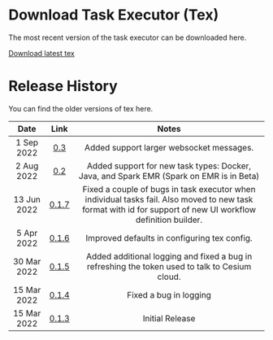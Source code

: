 # Download Task Executor (Tex)

The most recent version of the task executor can be downloaded here.

[Download latest tex](https://storage.googleapis.com/prod_tex_releases/tex-0.3-bin.zip)



# Release History

You can find the older versions of tex here.

|      Date       |       Link     |      Notes        |
| :-------------: | :------------: | :---------------: |
|    1 Sep 2022  | [0.3](https://storage.googleapis.com/prod_tex_releases/tex-0.3-bin.zip) | Added support larger websocket messages. |
|    2 Aug 2022  | [0.2](https://storage.googleapis.com/prod_tex_releases/tex-0.2-bin.zip) | Added support for new task types: Docker, Java, and Spark EMR (Spark on EMR is in Beta) |
|    13 Jun 2022  | [0.1.7](https://storage.googleapis.com/prod_tex_releases/tex-0.1.7-bin.zip) | Fixed a couple of bugs in task executor when individual tasks fail. Also moved to new task format with id for support of new UI workflow definition builder. |
|    5 Apr 2022  | [0.1.6](https://storage.googleapis.com/prod_tex_releases/tex-0.1.6-bin.zip) | Improved defaults in configuring tex config. |
|    30 Mar 2022  | [0.1.5](https://storage.googleapis.com/prod_tex_releases/tex-0.1.5-bin.zip) | Added additional logging and fixed a bug in refreshing the token used to talk to Cesium cloud. |
|    15 Mar 2022  | [0.1.4](https://storage.googleapis.com/prod_tex_releases/tex-0.1.4-bin.zip) | Fixed a bug in logging |
|    15 Mar 2022  | [0.1.3](https://storage.googleapis.com/prod_tex_releases/tex-0.1.3-bin.zip) | Initial Release |
